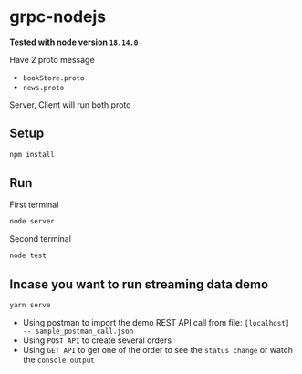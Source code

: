 # grpc-nodejs

**Tested with node version `18.14.0`**

Have 2 proto message

- `bookStore.proto`
- `news.proto`

Server, Client will run both proto

## Setup

```bash
npm install
```

## Run

First terminal

```bash
node server
```

Second terminal

```bash
node test
```

## Incase you want to run streaming data demo

```bash
yarn serve
```

- Using postman to import the demo REST API call from file: `[localhost] -- sample_postman_call.json`
- Using `POST API` to create several orders
- Using `GET API` to get one of the order to see the `status change` or watch the `console output`
